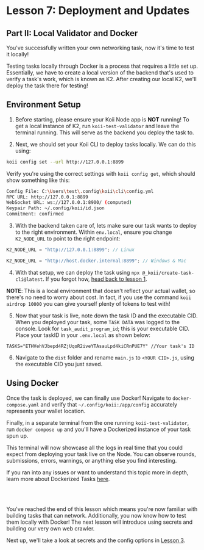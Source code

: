 # Lesson 7: Deployment and Updates

## Part II: Local Validator and Docker

You've successfully written your own networking task, now it's time to test it locally!

Testing tasks locally through Docker is a process that requires a little set up. Essentially, we have to create a local version of the backend that's used to verify a task's work, which is known as K2. After creating our local K2, we'll deploy the task there for testing!

## Environment Setup

1. Before starting, please ensure your Koii Node app is **NOT** running! To get a local instance of K2, run `koii-test-validator` and leave the terminal running. This will serve as the backend you deploy the task to.

2. Next, we should set your Koii CLI to deploy tasks locally. We can do this using:

```sh
koii config set --url http://127.0.0.1:8899
```

Verify you're using the correct settings with `koii config get`, which should show something like this:

```sh
Config File: C:\Users\test\.config\koii\cli\config.yml
RPC URL: http://127.0.0.1:8899
WebSocket URL: ws://127.0.0.1:8900/ (computed)
Keypair Path: ~/.config/koii/id.json
Commitment: confirmed
```

3. With the backend taken care of, lets make sure our task wants to deploy to the right environment. Within `env.local`, ensure you change `K2_NODE_URL` to point to the right endpoint:

```javascript
K2_NODE_URL = "http://127.0.0.1:8899"; // Linux

K2_NODE_URL = "http://host.docker.internal:8899"; // Windows & Mac
```

4. With that setup, we can deploy the task using `npx @_koii/create-task-cli@latest`. If you forgot how, [head back to lesson 1](../Lesson%201/PartIV.md#deploying-a-task).

**NOTE**: This is a local environment that doesn't reflect your actual wallet, so there's no need to worry about cost. In fact, if you use the command `koii airdrop 10000` you can give yourself plenty of tokens to test with!

5. Now that your task is live, note down the task ID and the executable CID. When you deployed your task, some `TASK DATA` was logged to the console. Look for `task_audit_program_id`; this is your executable CID. Place your taskID in your `.env.local` as shown below:

```dotenv
TASKS="ETHVehVJbepd4RZjUqoR2iveYTAsauLpd4kiCRnPUE7Y" //Your task's ID
```

6. Navigate to the `dist` folder and rename `main.js` to `<YOUR CID>.js`, using the executable CID you just saved.

## Using Docker

Once the task is deployed, we can finally use Docker! Navigate to `docker-compose.yaml` and verify that `~/.config/koii:/app/config` accurately represents your wallet location.

Finally, in a separate terminal from the one running `koii-test-validator`, run `docker compose up` and you'll have a Dockerized instance of your task spun up.

This terminal will now showcase all the logs in real time that you could expect from deploying your task live on the Node. You can observe rounds, submissions, errors, warnings, or anything else you find interesting.

If you ran into any issues or want to understand this topic more in depth, learn more about Dockerized Tasks [here](https://docs.koii.network/develop/write-a-koii-task/task-development-kit-tdk/test/docker-test).

<br>
<br>

You've reached the end of this lesson which means you're now familiar with building tasks that can network. Additionally, you now know how to test them locally with Docker! The next lesson will introduce using secrets and building our very own web crawler.

Next up, we'll take a look at secrets and the config options in [Lesson 3](../Lesson%203/README.md).
